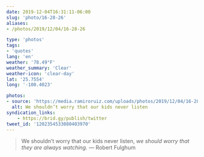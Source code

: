 ```yaml
---
date: 2019-12-04T16:31:11-06:00
slug: 'photo/16-28-26'
aliases:
- /photos/2019/12/04/16-28-26

type: 'photos'
tags:
- 'quotes'
lang: 'en'
weather: '78.49°F'
weather_summary: 'Clear'
weather-icon: 'clear-day'
lat: '25.7554'
long: '-100.4023'

photos:
- source: 'https://media.ramiroruiz.com/uploads/photos/2019/12/04/16-28-26/we-shouldn-t-worry-that-our-kids-never-listen.png'
  alt: We shouldn’t worry that our kids never listen
syndication_links:
    - https://brid.gy/publish/twitter
tweet_id: '1202354533080403970'
---
```

> We shouldn’t worry that our kids never listen, *we should worry that they are always watching.*
— Robert Fulghum

